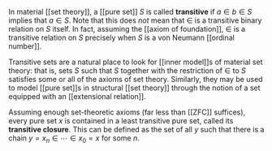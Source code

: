 In material [[set theory]], a [[pure set]] $S$ is called __transitive__ if $a\in b\in S$ implies that $a\in S$.  Note that this does _not_ mean that $\in$ is a transitive binary relation on $S$ itself.  In fact, assuming the [[axiom of foundation]], $\in$ is a transitive relation on $S$ precisely when $S$ is a von Neumann [[ordinal number]].

Transitive sets are a natural place to look for [[inner model]]s of material set theory: that is, sets $S$ such that $S$ together with the restriction of $\in$ to $S$ satisfies some or all of the axioms of set theory.  Similarly, they may be used to model [[pure set]]s in structural [[set theory]] through the notion of a set equipped with an [[extensional relation]].

Assuming enough set-theoretic axioms (far less than [[ZFC]] suffices), every pure set $x$ is contained in a least transitive pure set, called its **transitive closure**.  This can be defined as the set of all $y$ such that there is a chain $y = x_n \in \cdots \in x_0 = x$ for some $n$.
